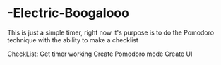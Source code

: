 # -Electric-Boogalooo


This is just a simple timer, right now it's purpose is to do the Pomodoro technique with the ability to make a checklist

CheckList:
Get timer working
Create Pomodoro mode
Create UI 


